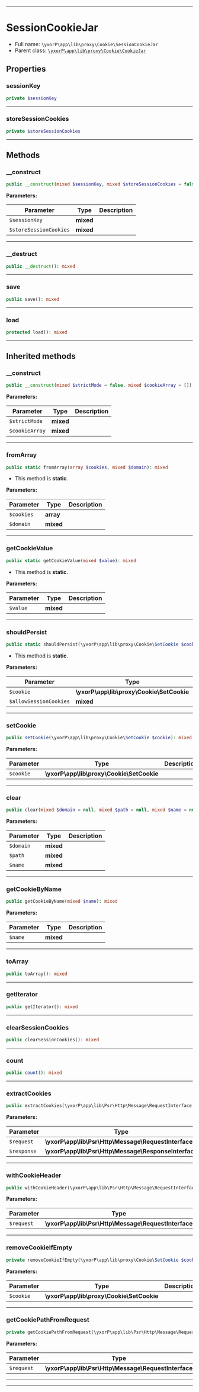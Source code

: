 ***

# SessionCookieJar





* Full name: `\yxorP\app\lib\proxy\Cookie\SessionCookieJar`
* Parent class: [`\yxorP\app\lib\proxy\Cookie\CookieJar`](./CookieJar.md)



## Properties


### sessionKey



```php
private $sessionKey
```






***

### storeSessionCookies



```php
private $storeSessionCookies
```






***

## Methods


### __construct



```php
public __construct(mixed $sessionKey, mixed $storeSessionCookies = false): mixed
```








**Parameters:**

| Parameter | Type | Description |
|-----------|------|-------------|
| `$sessionKey` | **mixed** |  |
| `$storeSessionCookies` | **mixed** |  |




***

### __destruct



```php
public __destruct(): mixed
```











***

### save



```php
public save(): mixed
```











***

### load



```php
protected load(): mixed
```











***


## Inherited methods


### __construct



```php
public __construct(mixed $strictMode = false, mixed $cookieArray = []): mixed
```








**Parameters:**

| Parameter | Type | Description |
|-----------|------|-------------|
| `$strictMode` | **mixed** |  |
| `$cookieArray` | **mixed** |  |




***

### fromArray



```php
public static fromArray(array $cookies, mixed $domain): mixed
```



* This method is **static**.




**Parameters:**

| Parameter | Type | Description |
|-----------|------|-------------|
| `$cookies` | **array** |  |
| `$domain` | **mixed** |  |




***

### getCookieValue



```php
public static getCookieValue(mixed $value): mixed
```



* This method is **static**.




**Parameters:**

| Parameter | Type | Description |
|-----------|------|-------------|
| `$value` | **mixed** |  |




***

### shouldPersist



```php
public static shouldPersist(\yxorP\app\lib\proxy\Cookie\SetCookie $cookie, mixed $allowSessionCookies = false): mixed
```



* This method is **static**.




**Parameters:**

| Parameter | Type | Description |
|-----------|------|-------------|
| `$cookie` | **\yxorP\app\lib\proxy\Cookie\SetCookie** |  |
| `$allowSessionCookies` | **mixed** |  |




***

### setCookie



```php
public setCookie(\yxorP\app\lib\proxy\Cookie\SetCookie $cookie): mixed
```








**Parameters:**

| Parameter | Type | Description |
|-----------|------|-------------|
| `$cookie` | **\yxorP\app\lib\proxy\Cookie\SetCookie** |  |




***

### clear



```php
public clear(mixed $domain = null, mixed $path = null, mixed $name = null): mixed
```








**Parameters:**

| Parameter | Type | Description |
|-----------|------|-------------|
| `$domain` | **mixed** |  |
| `$path` | **mixed** |  |
| `$name` | **mixed** |  |




***

### getCookieByName



```php
public getCookieByName(mixed $name): mixed
```








**Parameters:**

| Parameter | Type | Description |
|-----------|------|-------------|
| `$name` | **mixed** |  |




***

### toArray



```php
public toArray(): mixed
```











***

### getIterator



```php
public getIterator(): mixed
```











***

### clearSessionCookies



```php
public clearSessionCookies(): mixed
```











***

### count



```php
public count(): mixed
```











***

### extractCookies



```php
public extractCookies(\yxorP\app\lib\Psr\Http\Message\RequestInterface $request, \yxorP\app\lib\Psr\Http\Message\ResponseInterface $response): mixed
```








**Parameters:**

| Parameter | Type | Description |
|-----------|------|-------------|
| `$request` | **\yxorP\app\lib\Psr\Http\Message\RequestInterface** |  |
| `$response` | **\yxorP\app\lib\Psr\Http\Message\ResponseInterface** |  |




***

### withCookieHeader



```php
public withCookieHeader(\yxorP\app\lib\Psr\Http\Message\RequestInterface $request): mixed
```








**Parameters:**

| Parameter | Type | Description |
|-----------|------|-------------|
| `$request` | **\yxorP\app\lib\Psr\Http\Message\RequestInterface** |  |




***

### removeCookieIfEmpty



```php
private removeCookieIfEmpty(\yxorP\app\lib\proxy\Cookie\SetCookie $cookie): mixed
```








**Parameters:**

| Parameter | Type | Description |
|-----------|------|-------------|
| `$cookie` | **\yxorP\app\lib\proxy\Cookie\SetCookie** |  |




***

### getCookiePathFromRequest



```php
private getCookiePathFromRequest(\yxorP\app\lib\Psr\Http\Message\RequestInterface $request): mixed
```








**Parameters:**

| Parameter | Type | Description |
|-----------|------|-------------|
| `$request` | **\yxorP\app\lib\Psr\Http\Message\RequestInterface** |  |




***


***


